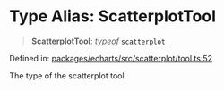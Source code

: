 # Type Alias: ScatterplotTool

> **ScatterplotTool**: *typeof* [`scatterplot`](../variables/scatterplot.md)

Defined in: [packages/echarts/src/scatterplot/tool.ts:52](https://github.com/GeoDaCenter/openassistant/blob/994a31d776db171047aa7cd650eb798b5317f644/packages/echarts/src/scatterplot/tool.ts#L52)

The type of the scatterplot tool.
